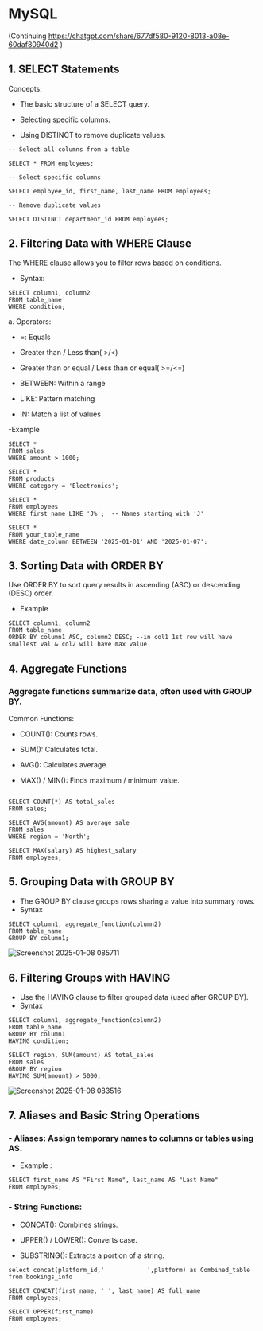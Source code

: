 # MySQL
(Continuing https://chatgpt.com/share/677df580-9120-8013-a08e-60daf80940d2 )
## 1. SELECT Statements

Concepts:

- The basic structure of a SELECT query.

- Selecting specific columns.

- Using DISTINCT to remove duplicate values.
```plaintext
-- Select all columns from a table

SELECT * FROM employees;

-- Select specific columns

SELECT employee_id, first_name, last_name FROM employees;

-- Remove duplicate values

SELECT DISTINCT department_id FROM employees;
```

## 2. Filtering Data with WHERE Clause

The WHERE clause allows you to filter rows based on conditions.

- Syntax:
```plaintext
SELECT column1, column2  
FROM table_name  
WHERE condition;
```
a. Operators:

-  =: Equals
-  Greater than / Less than( >/<)

- Greater than or equal / Less than or equal( >=/<=)

- BETWEEN: Within a range

- LIKE: Pattern matching
- IN: Match a list of values

-Example
```plaintext
SELECT *  
FROM sales  
WHERE amount > 1000;

SELECT *  
FROM products  
WHERE category = 'Electronics';

SELECT *  
FROM employees  
WHERE first_name LIKE 'J%';  -- Names starting with 'J'

SELECT * 
FROM your_table_name
WHERE date_column BETWEEN '2025-01-01' AND '2025-01-07';

```


## 3. Sorting Data with ORDER BY
Use ORDER BY to sort query results in ascending (ASC) or descending (DESC) order.
- Example
```plaintext
SELECT column1, column2  
FROM table_name  
ORDER BY column1 ASC, column2 DESC; --in col1 1st row will have smallest val & col2 will have max value
```


## 4. Aggregate Functions
### Aggregate functions summarize data, often used with GROUP BY.

Common Functions:

- COUNT(): Counts rows.

- SUM(): Calculates total.

- AVG(): Calculates average.

- MAX() / MIN(): Finds maximum / minimum value.

```plaintext

SELECT COUNT(*) AS total_sales  
FROM sales;

SELECT AVG(amount) AS average_sale  
FROM sales  
WHERE region = 'North';

SELECT MAX(salary) AS highest_salary  
FROM employees;
```

##  5. Grouping Data with GROUP BY
   
- The GROUP BY clause groups rows sharing a value into summary rows.
- Syntax
```plaintext
SELECT column1, aggregate_function(column2)  
FROM table_name  
GROUP BY column1;
```
![Screenshot 2025-01-08 085711](https://github.com/user-attachments/assets/0245fbe6-a18f-473a-b5eb-c3cc9ccb9bd7)

## 6. Filtering Groups with HAVING
- Use the HAVING clause to filter grouped data (used after GROUP BY).
- Syntax
```plaintext
SELECT column1, aggregate_function(column2)  
FROM table_name  
GROUP BY column1  
HAVING condition;
```

```plaintext
SELECT region, SUM(amount) AS total_sales  
FROM sales  
GROUP BY region  
HAVING SUM(amount) > 5000;
```


![Screenshot 2025-01-08 083516](https://github.com/user-attachments/assets/57cb6248-91e5-4791-b832-de745fedb963)



## 7. Aliases and Basic String Operations
### - Aliases: Assign temporary names to columns or tables using AS.
- Example :
```plaintext
SELECT first_name AS "First Name", last_name AS "Last Name"  
FROM employees;
```
### - String Functions:
 - CONCAT(): Combines strings.
   
 - UPPER() / LOWER(): Converts case.
   
 - SUBSTRING(): Extracts a portion of a string.
```plaintext
select concat(platform_id,'            ',platform) as Combined_table from bookings_info

SELECT CONCAT(first_name, ' ', last_name) AS full_name  
FROM employees;

SELECT UPPER(first_name)  
FROM employees;
```

